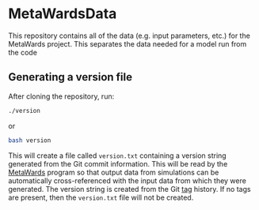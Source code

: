 # MetaWardsData
This repository contains all of the data (e.g. input parameters, etc.) 
for the MetaWards project. This separates the data needed for a model 
run from the code

## Generating a version file
After cloning the repository, run:

```sh
./version
```
or

```sh
bash version
```

This will create a file called `version.txt` containing a version string 
generated from the Git commit information. This will be read by 
the [MetaWards](https://github.com/chryswoods/MetaWards) program so 
that output data from simulations can be automatically cross-referenced 
with the input data from which they were generated. The version string 
is created from the Git [tag](https://git-scm.com/book/en/v2/Git-Basics-Tagging) 
history. If no tags are present, then the `version.txt` file will not be created.
